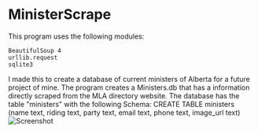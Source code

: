 # MinisterScrape

This program uses the following modules:
```
BeautifulSoup 4
urllib.request
sqlite3
```
I made this to create a database of current ministers of Alberta for a future project of mine.
The program creates a Ministers.db that has a information directly scraped from the MLA directory website.
The database has the table "ministers" with the following Schema:
CREATE TABLE ministers (name text, riding text, party text, email text, phone text, image_url text)
![Screenshot](https://s15.postimg.cc/5os3ubem3/Screenshot_from_2018-05-30_07.46.51.png)
